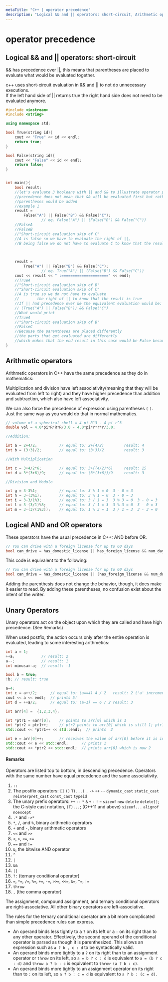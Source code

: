 ```yaml
---
metaTitle: "C++ | operator precedence"
description: "Logical && and || operators: short-circuit, Arithmetic operators, Logical AND and OR operators, Unary Operators"
---
```


# operator precedence



## Logical && and || operators: short-circuit


&& has precedence over ||, this means that parentheses are placed to evaluate what would be evaluated together.

c++ uses short-circuit evaluation in && and || to not do unnecessary executions.<br />
If the left hand side of || returns true the right hand side does not need to be evaluated anymore.

```cpp
#include <iostream>
#include <string>

using namespace std;

bool True(string id){
    cout << "True" << id << endl;
    return true;
}

bool False(string id){
    cout << "False" << id << endl;
    return false;
}


int main(){
    bool result;
    //let's evaluate 3 booleans with || and && to illustrate operator precedence
    //precedence does not mean that && will be evaluated first but rather where    
    //parentheses would be added
    //example 1
    result =
        False("A") || False("B") && False("C"); 
                // eq. False("A") || (False("B") && False("C"))
    //FalseA
    //FalseB
    //"Short-circuit evaluation skip of C"
    //A is false so we have to evaluate the right of ||,
    //B being false we do not have to evaluate C to know that the result is false
    

    
    result =
        True("A") || False("B") && False("C"); 
                // eq. True("A") || (False("B") && False("C"))
    cout << result << " :=====================" << endl;
    //TrueA
    //"Short-circuit evaluation skip of B"
    //"Short-circuit evaluation skip of C"
    //A is true so we do not have to evaluate 
    //        the right of || to know that the result is true
    //If || had precedence over && the equivalent evaluation would be:
    // (True("A") || False("B")) && False("C")
    //What would print
    //TrueA
    //"Short-circuit evaluation skip of B"
    //FalseC
    //Because the parentheses are placed differently 
    //the parts that get evaluated are differently
    //which makes that the end result in this case would be False because C is false
}

```



## Arithmetic operators


Arithmetic operators in C++ have the same precedence as they do in mathematics:

Multiplication and division have left associativity(meaning that they will be evaluated from left to right) and they have higher precedence than addition and subtraction, which also have left associativity.

We can also force the precedence of expression using parentheses `(` `)`. Just the same way as you would do that in normal mathematics.

```cpp
// volume of a spherical shell = 4 pi R^3 - 4 pi r^3
double vol = 4.0*pi*R*R*R/3.0 - 4.0*pi*r*r*r/3.0;

//Addition:

int a = 2+4/2;          // equal to: 2+(4/2)         result: 4
int b = (3+3)/2;        // equal to: (3+3)/2         result: 3

//With Multiplication

int c = 3+4/2*6;        // equal to: 3+((4/2)*6)     result: 15
int d = 3*(3+6)/9;      // equal to: (3*(3+6))/9     result: 3

//Division and Modulo

int g = 3-3%1;          // equal to: 3 % 1 = 0  3 - 0 = 3
int h = 3-(3%1);        // equal to: 3 % 1 = 0  3 - 0 = 3
int i = 3-3/1%3;        // equal to: 3 / 1 = 3  3 % 3 = 0  3 - 0 = 3
int l = 3-(3/1)%3;      // equal to: 3 / 1 = 3  3 % 3 = 0  3 - 0 = 3
int m = 3-(3/(1%3));    // equal to: 1 % 3 = 1  3 / 1 = 3  3 - 3 = 0

```



## Logical AND and OR operators


These operators have the usual precedence in C++: AND before OR.

```cpp
// You can drive with a foreign license for up to 60 days
bool can_drive = has_domestic_license || has_foreign_license && num_days <= 60;

```

This code is equivalent to the following:

```cpp
// You can drive with a foreign license for up to 60 days
bool can_drive = has_domestic_license || (has_foreign_license && num_days <= 60);

```

Adding the parenthesis does not change the behavior, though, it does make it easier to read. By adding these parentheses, no confusion exist about the intent of the writer.



## Unary Operators


Unary operators act on the object upon which they are called and have high precedence. (See Remarks)

When used postfix, the action occurs only after the entire operation is evaluated, leading to some interesting arithmetics:

```cpp
int a = 1;
++a;            // result: 2
a--;            // result: 1
int minusa=-a;  // result: -1

bool b = true;
!b; // result: true

a=4;
int c = a++/2;      // equal to: (a==4) 4 / 2   result: 2 ('a' incremented postfix)
cout << a << endl;  // prints 5!
int d = ++a/2;      // equal to: (a+1) == 6 / 2 result: 3

int arr[4] =  {1,2,3,4};

int *ptr1 = &arr[0];    // points to arr[0] which is 1
int *ptr2 = ptr1++;     // ptr2 points to arr[0] which is still 1; ptr1 incremented
std::cout << *ptr1++ << std::endl;  // prints  2

int e = arr[0]++;       // receives the value of arr[0] before it is incremented
std::cout << e << std::endl;      // prints 1
std::cout << *ptr2 << std::endl;  // prints arr[0] which is now 2

```



#### Remarks


Operators are listed top to bottom, in descending precedence. Operators with the same number have equal precedence and the same associativity.

1. `::`
1. The postfix operators: `[]` `()` `T(...)` `.` `->` `++` `--`  `dynamic_cast` `static_cast` `reinterpret_cast` `const_cast` `typeid`
1. The unary prefix operators: `++` `--` `*` `&` `+` `-` `!` `~` `sizeof` `new` `delete` `delete[]`; the C-style cast notation, `(T)...`;  (C++11 and above) `sizeof...` `alignof` `noexcept`
1. `.*` and `->*`
1. `*`, `/`, and `%`, binary arithmetic operators
1. `+` and `-`, binary arithmetic operators
1. `<<` and `>>`
1. `<`, `>`, `<=`, `>=`
1. `==` and `!=`
1. `&`, the bitwise AND operator
1. `^`
1. `|`
1. `&&`
1. `||`
1. `?:` (ternary conditional operator)
1. `=`, `*=`, `/=`, `%=`, `+=`, `-=`, `>>=`, `<<=`, `&=`, `^=`, `|=`
1. `throw`
1. `,` (the comma operator)

The assignment, compound assignment, and ternary conditional operators are right-associative. All other binary operators are left-associative.

The rules for the ternary conditional operator are a bit more complicated than simple precedence rules can express.

- An operand binds less tightly to a `?` on its left or a `:` on its right than to any other operator. Effectively, the second operand of the conditional operator is parsed as though it is parenthesized. This allows an expression such as `a ? b , c : d` to be syntactically valid.
- An operand binds more tightly to a `?` on its right than to an assignment operator or `throw` on its left, so `a = b ? c : d` is equivalent to `a = (b ? c : d)` and `throw a ? b : c` is equivalent to `throw (a ? b : c)`.
- An operand binds more tightly to an assignment operator on its right than to `:` on its left, so `a ? b : c = d` is equivalent to `a ? b : (c = d)`.

